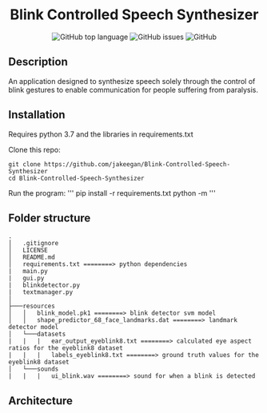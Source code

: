 <h1 align="center"> Blink Controlled Speech Synthesizer </h1>

<p align="center">
<img alt="GitHub top language" src="https://img.shields.io/github/languages/top/jakeegan/blink-controlled-speech-synthesizer">
<img alt="GitHub issues" src="https://img.shields.io/github/issues/jakeegan/blink-controlled-speech-synthesizer">
<img alt="GitHub" src="https://img.shields.io/github/license/jakeegan/Blink-Controlled-Speech-Synthesizer">
</p>

## Description
An application designed to synthesize speech solely through the control of blink gestures to enable communication for people suffering from paralysis.

## Installation
Requires python 3.7 and the libraries in requirements.txt

Clone this repo:
```
git clone https://github.com/jakeegan/Blink-Controlled-Speech-Synthesizer
cd Blink-Controlled-Speech-Synthesizer
```
Run the program:
'''
pip install -r requirements.txt
python -m
'''

## Folder structure
```
.
│   .gitignore
│   LICENSE
│   README.md
│   requirements.txt ========> python dependencies
|   main.py
|   gui.py
|   blinkdetector.py
|   textmanager.py
│
├───resources
│   │   blink_model.pk1 ========> blink detector svm model
│   │   shape_predictor_68_face_landmarks.dat ========> landmark detector model
│   └───datasets
|   |   |   ear_output_eyeblink8.txt ========> calculated eye aspect ratios for the eyeblink8 dataset
|   |   |   labels_eyeblink8.txt ========> ground truth values for the eyeblink8 dataset
│   └───sounds
|   |   |   ui_blink.wav ========> sound for when a blink is detected
```

## Architecture
